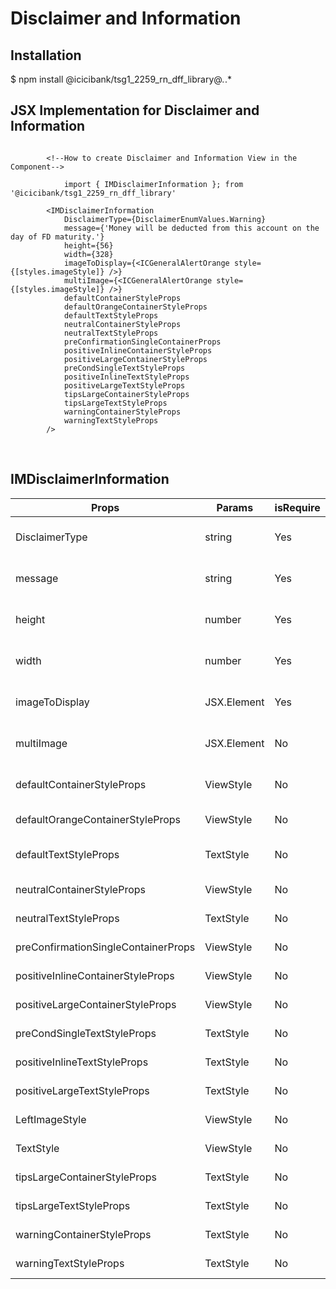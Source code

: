 # Disclaimer and Information

## Installation

$ npm install @icicibank/tsg1_2259_rn_dff_library@*.*.*

## JSX Implementation for Disclaimer and Information

```JSX

        <!--How to create Disclaimer and Information View in the Component-->

            import { IMDisclaimerInformation }; from '@icicibank/tsg1_2259_rn_dff_library'

        <IMDisclaimerInformation
            DisclaimerType={DisclaimerEnumValues.Warning}
            message={'Money will be deducted from this account on the day of FD maturity.'}
            height={56}
            width={328}
            imageToDisplay={<ICGeneralAlertOrange style={[styles.imageStyle]} />}
            multiImage={<ICGeneralAlertOrange style={[styles.imageStyle]} />}
            defaultContainerStyleProps
            defaultOrangeContainerStyleProps
            defaultTextStyleProps
            neutralContainerStyleProps
            neutralTextStyleProps
            preConfirmationSingleContainerProps
            positiveInlineContainerStyleProps
            positiveLargeContainerStyleProps
            preCondSingleTextStyleProps
            positiveInlineTextStyleProps
            positiveLargeTextStyleProps
            tipsLargeContainerStyleProps
            tipsLargeTextStyleProps
            warningContainerStyleProps
            warningTextStyleProps
        />
```

<br/>

## IMDisclaimerInformation

| Props                               | Params      | isRequire | Description                                             |
| ----------------------------------- | ----------- | --------- | ------------------------------------------------------- |
| DisclaimerType                      | string      | Yes       | Type Of Disclaimer or Information to display.           |
| message                             | string      | Yes       | To display the Disclaimer or Information details        |
| height                              | number      | Yes       | To set height of Disclaimer or Information View         |
| width                               | number      | Yes       | To set height of Disclaimer or Information View         |
| imageToDisplay                      | JSX.Element | Yes       | Displaying icons in Disclaimer or Information View      |
| multiImage                          | JSX.Element | No        | Displaying more icons in Disclaimer or Information View |
| defaultContainerStyleProps          | ViewStyle   | No        | Container Style Default DisclaimerInformation           |
| defaultOrangeContainerStyleProps    | ViewStyle   | No        | Container Style for Default Orange type                 |
| defaultTextStyleProps               | TextStyle   | No        | TextStyle for Default type DisclaimerInformation        |
| neutralContainerStyleProps          | ViewStyle   | No        | Container Style for Neutral type                        |
| neutralTextStyleProps               | TextStyle   | No        | Text Style for Neutral type                             |
| preConfirmationSingleContainerProps | ViewStyle   | No        | Pre Confirmation Single container Style                 |
| positiveInlineContainerStyleProps   | ViewStyle   | No        | Positive Inline Container Style                         |
| positiveLargeContainerStyleProps    | ViewStyle   | No        | Positive Large Container Style                          |
| preCondSingleTextStyleProps         | TextStyle   | No        | Pre condition single type text Style                    |
| positiveInlineTextStyleProps        | TextStyle   | No        | Positive Inline type Text Style                         |
| positiveLargeTextStyleProps         | TextStyle   | No        | Positive Large TextStyleProps                           |
| LeftImageStyle                      | ViewStyle   | No        | Left Image StyleProps                                   |
| TextStyle                           | ViewStyle   | No        | Text Container Style Props                              |
| tipsLargeContainerStyleProps        | TextStyle   | No        | Tips Large Container Type Style                         |
| tipsLargeTextStyleProps             | TextStyle   | No        | Tips Large Type Text Style                              |
| warningContainerStyleProps          | TextStyle   | No        | Warning Type Container Style                            |
| warningTextStyleProps               | TextStyle   | No        | Warning Type Text Style                                 |

<br/>
<br/>
